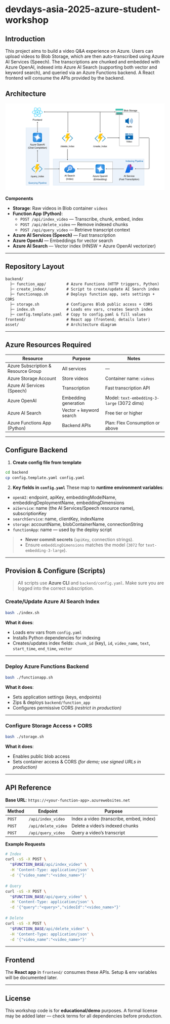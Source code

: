 # devdays-asia-2025-azure-student-workshop

## Introduction

This project aims to build a video Q&A experience on Azure. Users can upload videos to Blob Storage, which are then auto-transcribed using Azure AI Services (Speech). The transcriptions are chunked and embedded with Azure OpenAI, indexed into Azure AI Search (supporting both vector and keyword search), and queried via an Azure Functions backend. A React frontend will consume the APIs provided by the backend.

## Architecture

![Indexing Pipeline](./asset/architecture.png)

**Components**

* **Storage**: Raw videos in Blob container `videos`
* **Function App (Python)**:
  * `POST /api/index_video` — Transcribe, chunk, embed, index
  * `POST /api/delete_video` — Remove indexed chunks
  * `POST /api/query_video` — Retrieve transcript context
* **Azure AI Services (Speech)** — Fast transcription
* **Azure OpenAI** — Embeddings for vector search
* **Azure AI Search** — Vector index (HNSW + Azure OpenAI vectorizer)

---

## Repository Layout

```plaintext
backend/
  ├─ function_app/         # Azure Functions (HTTP triggers, Python)
  ├─ create_index/         # Script to create/update AI Search index
  ├─ functionapp.sh        # Deploys function app, sets settings + CORS
  ├─ storage.sh            # Configures Blob public access + CORS
  ├─ index.sh              # Loads env vars, creates Search index
  ├─ config.template.yaml  # Copy to config.yaml & fill values
frontend/                  # React app (frontend; details later)
asset/                     # Architecture diagram
```

---

## Azure Resources Required

| Resource                            | Purpose                 | Notes                                       |
| ----------------------------------- | ----------------------- | ------------------------------------------- |
| Azure Subscription & Resource Group | All services            | —                                           |
| Azure Storage Account               | Store videos            | Container name: `videos`                    |
| Azure AI Services (Speech)          | Transcription           | Fast transcription API                      |
| Azure OpenAI                        | Embedding generation    | Model: `text-embedding-3-large` (3072 dims) |
| Azure AI Search                     | Vector + keyword search | Free tier or higher                         |
| Azure Functions App (Python)        | Backend APIs            | Plan: Flex Consumption or above             |

---

## Configure Backend

1. **Create config file from template**

```bash
cd backend
cp config.template.yaml config.yaml
```

2. **Key fields in `config.yaml`**
  These map to **runtime environment variables**:

  - `openAI`: endpoint, apiKey, embeddingModelName, embeddingDeploymentName, embeddingDimensions
  - `aiService`: name (the AI Services/Speech resource name), subscriptionKey
  - `searchService`: name, clientKey, indexName
  - `storage`: accountName, blobContainerName, connectionString
  - `functionApp`: name — used by the deploy script

> * **Never commit secrets** (`apiKey`, connection strings).
> * Ensure `embeddingDimensions` matches the model (`3072` for `text-embedding-3-large`).

---

## Provision & Configure (Scripts)

> All scripts use **Azure CLI** and `backend/config.yaml`.
> Make sure you are logged into the correct subscription.

### Create/Update Azure AI Search Index

```bash
bash ./index.sh
```

**What it does**:

* Loads env vars from `config.yaml`
* Installs Python dependencies for indexing
* Creates/updates index fields:
  `chunk_id` (key), `id`, `video_name`, `text`, `start_time`, `end_time`, `vector`

---

### Deploy Azure Functions Backend

```bash
bash ./functionapp.sh
```

**What it does**:

* Sets application settings (keys, endpoints)
* Zips & deploys `backend/function_app`
* Configures permissive CORS *(restrict in production)*

---

### Configure Storage Access + CORS

```bash
bash ./storage.sh
```

**What it does**:

* Enables public blob access
* Sets container access & CORS *(for demo; use signed URLs in production)*

---

## API Reference

**Base URL**: `https://<your-function-app>.azurewebsites.net`

| Method | Endpoint            | Purpose                                  |
| ------ | ------------------- | ---------------------------------------- |
| `POST` | `/api/index_video`  | Index a video (transcribe, embed, index) |
| `POST` | `/api/delete_video` | Delete a video’s indexed chunks          |
| `POST` | `/api/query_video`  | Query a video’s transcript               |

**Example Requests**

```bash
# Index
curl -sS -X POST \
  "$FUNCTION_BASE/api/index_video" \
  -H 'Content-Type: application/json' \
  -d '{"video_name":"<video_name>"}'

# Query
curl -sS -X POST \
  "$FUNCTION_BASE/api/query_video" \
  -H 'Content-Type: application/json' \
  -d '{"query":"<query>","videoId":"<video_name>"}'

# Delete
curl -sS -X POST \
  "$FUNCTION_BASE/api/delete_video" \
  -H 'Content-Type: application/json' \
  -d '{"video_name":"<video_name>"}'
```

---

## Frontend

The **React app** in `frontend/` consumes these APIs.
Setup & env variables will be documented later.

---

## License

This workshop code is for **educational/demo** purposes.
A formal license may be added later — check terms for all dependencies before production.
